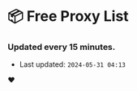# :package: Free Proxy List
### Updated every 15 minutes.

- Last updated: `2024-05-31 04:13`

:heart:
